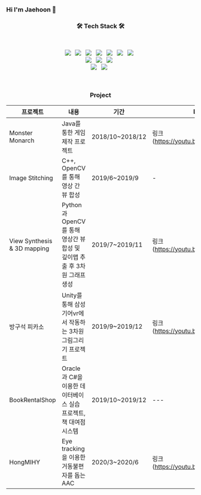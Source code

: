 ### Hi I'm Jaehoon 👋

  <h3 align="center"><b>🛠 Tech Stack 🛠</b></h3>
  </br>

  <p align="center">
  <img src="https://img.shields.io/badge/Python3-E34F26?style=flat-square&logo=Python&logoColor=white"/></a> &nbsp
  <img src="https://img.shields.io/badge/C-f0aa30?style=flat-square&logo=C&logoColor=white"/></a> &nbsp
  <img src="https://img.shields.io/badge/C++-f2e01d?style=flat-square&logo=C%2B%2B&logoColor=white"/></a> &nbsp
  <img src="https://img.shields.io/badge/C%23-50f030?style=flat-square&logo=Csharp&logoColor=white"/></a> &nbsp
  <!-- <img src="https://img.shields.io/badge/Android-3DDC84?style=flat-square&logo=Android&logoColor=white"/></a> &nbsp -->
  <img src="https://img.shields.io/badge/Java-418bf2?style=flat-square&logo=Java&logoColor=white"/></a> &nbsp 
  <img src="https://img.shields.io/badge/Javascript-0b11d6?style=flat-square&logo=Javascript&logoColor=white"/></a> &nbsp 
  <img src="https://img.shields.io/badge/node.js-aa0bd6?style=flat-square&logo=node.js&logoColor=white"/></a> &nbsp 
  </br>
  <img src="https://img.shields.io/badge/oracle-E34F26?style=flat-square&logo=oracle&logoColor=white"/></a> &nbsp 
  <img src="https://img.shields.io/badge/mysql-50f030?style=flat-square&logo=mysql&logoColor=white"/></a> &nbsp 
  <img src="https://img.shields.io/badge/unity-aa0bd6?style=flat-square&logo=unity&logoColor=white"/></a> &nbsp 
  </br>
  <img src="https://img.shields.io/badge/react-%2320232a.svg?style=flat-square&logo=react&logoColor=%2361DAFB"/></a> &nbsp
  <img src="https://img.shields.io/badge/TensorFlow-%23FF6F00.svg?style=flat-square&logo=TensorFlow&logoColor=white"/></a> &nbsp
  </p>
  

</br>


<h3 align="center"><b> Project </b></h3>


|프로젝트|내용|기간|Link|
|---|---|---|---|
|Monster Monarch|Java를 통한 게임 제작 프로젝트|2018/10~2018/12|링크(https://youtu.be/4Q6YT1nars0)|
|Image Stitching|C++, OpenCV를 통해 영상 간 뷰 합성|2019/6~2019/9|-|
|View Synthesis & 3D mapping|Python과 OpenCV를 통해 영상간 뷰 합성 및 깊이맵 추출 후 3차원 그래프 생성|2019/7~2019/11|링크(https://youtu.be/almMC94Mtq8)|
|방구석 피카소|Unity를 통해 삼성 기어vr에서 작동하는 3차원 그림그리기 프로젝트 |2019/9~2019/12|링크(https://youtu.be/t_DY_9SM4so)|
|BookRentalShop|Oracle과 C#을 이용한 데이터베이스 실습 프로젝트, 책 대여점 시스템|2019/10~2019/12|---|
|HongMIHY|Eye tracking을 이용한 거동불편자를 돕는 AAC|2020/3~2020/6|링크(https://youtu.be/Jt6LAu00wu8)|


<!--
**ChoiJaehoonDev/ChoiJaeHoonDev** is a ✨ _special_ ✨ repository because its `README.md` (this file) appears on your GitHub profile.

Here are some ideas to get you started:

- 🔭 I’m currently working on ...
- 🌱 I’m currently learning ...
- 👯 I’m looking to collaborate on ...
- 🤔 I’m looking for help with ...
- 💬 Ask me about ...
- 📫 How to reach me: ...
- 😄 Pronouns: ...
- ⚡ Fun fact: ...
-->
